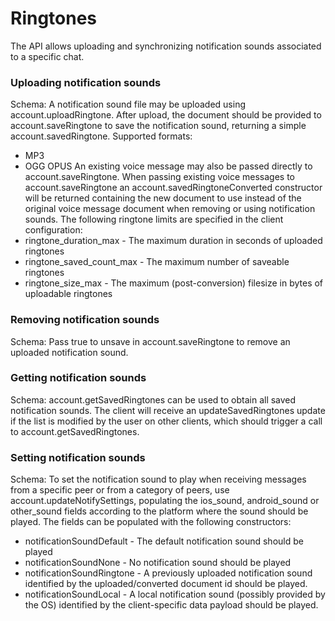 # Ringtones
The API allows uploading and synchronizing notification sounds associated to a specific chat.
### Uploading notification sounds
Schema:
A notification sound file may be uploaded using account.uploadRingtone.
After upload, the document should be provided to account.saveRingtone to save the notification sound, returning a simple account.savedRingtone.
Supported formats:
- MP3
- OGG OPUS
An existing voice message may also be passed directly to account.saveRingtone.
When passing existing voice messages to account.saveRingtone an account.savedRingtoneConverted constructor will be returned containing the new document to use instead of the original voice message document when removing or using notification sounds.
The following ringtone limits are specified in the client configuration:
- ringtone_duration_max - The maximum duration in seconds of uploaded ringtones
- ringtone_saved_count_max - The maximum number of saveable ringtones
- ringtone_size_max - The maximum (post-conversion) filesize in bytes of uploadable ringtones
### Removing notification sounds
Schema:
Pass true to unsave in account.saveRingtone to remove an uploaded notification sound.
### Getting notification sounds
Schema:
account.getSavedRingtones can be used to obtain all saved notification sounds.
The client will receive an updateSavedRingtones update if the list is modified by the user on other clients, which should trigger a call to account.getSavedRingtones.
### Setting notification sounds
Schema:
To set the notification sound to play when receiving messages from a specific peer or from a category of peers, use account.updateNotifySettings, populating the ios_sound, android_sound or other_sound fields according to the platform where the sound should be played.
The fields can be populated with the following constructors:
- notificationSoundDefault - The default notification sound should be played
- notificationSoundNone - No notification sound should be played
- notificationSoundRingtone - A previously uploaded notification sound identified by the uploaded/converted document id should be played.
- notificationSoundLocal - A local notification sound (possibly provided by the OS) identified by the client-specific data payload should be played.
